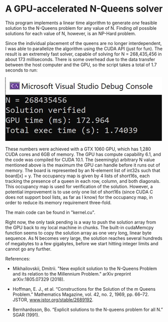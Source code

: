 # A GPU-accelerated N-Queens solver

This program implements a linear time algorithm to generate *one* feasible solution to the N-Queens problem for any value of N. Finding *all* possible solutions for each value of N, however, is an NP-Hard problem.

Since the individual placement of the queens are no longer interdependent, I was able to parallelize the algorithm using the CUDA API (just for fun). The result is an extremely fast solver, capable of solving for N = 268,435,456 in about 173 milliseconds. There is some overhead due to the data transfer between the host computer and the GPU, so the script takes a total of 1.7 seconds to run:

![Screen Capture](screencap.JPG) 

These numbers were achieved with a GTX 1060 GPU, which has 1,280 CUDA cores and 6GB of memory. The GPU has compute capability 6.1, and the code was compiled for CUDA 10.1. The (seemingly) arbitrary N value mentioned above is the maximum the GPU can handle before it runs out of memory. The board is represented by an N-element list of int32s such that board\[x\] = y. The occupancy map is given by 4 lists of short16s, each tracking the presence of a queen in each row, column, and both diagonals. This occupancy map is used for verification of the solution. However, a potential improvement is to use only one list of short16s (since CUDA C does not support bool lists, as far as I know) for the occupancy map, in order to reduce its memory requirement three-fold.  

The main code can be found in "kernel.cu".  

Right now, the only task pending is a way to push the solution array from the GPU back to my local machine in chunks. The built-in cudaMemcpy function seems to copy the solution array as one very long, linear byte sequence. As N becomes very large, the solution reaches several hundreds of megabytes to a few gigabytes, before we start hitting integer limits and cannot go any further.  


References:

- Mikhailovskii, Dmitrii. "New explicit solution to the N-Queens Problem and its relation to the Millennium Problem." arXiv preprint arXiv:1805.07329 (2018).

- Hoffman, E. J., et al. “Constructions for the Solution of the m Queens Problem.” Mathematics Magazine, vol. 42, no. 2, 1969, pp. 66–72. JSTOR, www.jstor.org/stable/2689192.

- Bernhardsson, Bo. “Explicit solutions to the N-queens problem for all N.” SGAR (1991).


